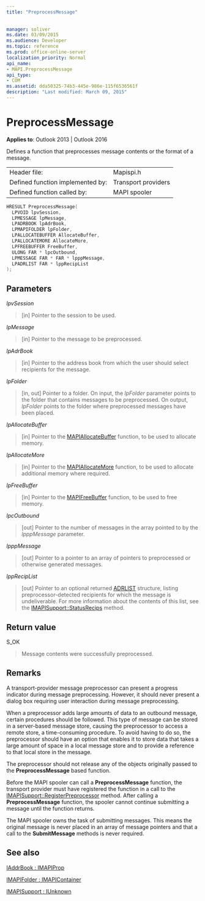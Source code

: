 ```yaml
---
title: "PreprocessMessage"
 
 
manager: soliver
ms.date: 03/09/2015
ms.audience: Developer
ms.topic: reference
ms.prod: office-online-server
localization_priority: Normal
api_name:
- MAPI.PreprocessMessage
api_type:
- COM
ms.assetid: dda50325-74b3-445e-986e-115f6536561f
description: "Last modified: March 09, 2015"
---
```


# PreprocessMessage

  
  
**Applies to**: Outlook 2013 | Outlook 2016 
  
Defines a function that preprocesses message contents or the format of a message.
  
|||
|:-----|:-----|
|Header file:  <br/> |Mapispi.h  <br/> |
|Defined function implemented by:  <br/> |Transport providers  <br/> |
|Defined function called by:  <br/> |MAPI spooler  <br/> |
   
```cpp
HRESULT PreprocessMessage(
  LPVOID lpvSession,
  LPMESSAGE lpMessage,
  LPADRBOOK lpAdrBook,
  LPMAPIFOLDER lpFolder,
  LPALLOCATEBUFFER AllocateBuffer,
  LPALLOCATEMORE AllocateMore,
  LPFREEBUFFER FreeBuffer,
  ULONG FAR * lpcOutbound,
  LPMESSAGE FAR * FAR * lpppMessage,
  LPADRLIST FAR * lppRecipList
);
```

## Parameters

 _lpvSession_
  
> [in] Pointer to the session to be used. 
    
 _lpMessage_
  
> [in] Pointer to the message to be preprocessed. 
    
 _lpAdrBook_
  
> [in] Pointer to the address book from which the user should select recipients for the message. 
    
 _lpFolder_
  
> [in, out] Pointer to a folder. On input, the  _lpFolder_ parameter points to the folder that contains messages to be preprocessed. On output,  _lpFolder_ points to the folder where preprocessed messages have been placed. 
    
 _lpAllocateBuffer_
  
> [in] Pointer to the [MAPIAllocateBuffer](mapiallocatebuffer.md) function, to be used to allocate memory. 
    
 _lpAllocateMore_
  
> [in] Pointer to the [MAPIAllocateMore](mapiallocatemore.md) function, to be used to allocate additional memory where required. 
    
 _lpFreeBuffer_
  
> [in] Pointer to the [MAPIFreeBuffer](mapifreebuffer.md) function, to be used to free memory. 
    
 _lpcOutbound_
  
> [out] Pointer to the number of messages in the array pointed to by the  _lpppMessage_ parameter. 
    
 _lpppMessage_
  
> [out] Pointer to a pointer to an array of pointers to preprocessed or otherwise generated messages. 
    
 _lppRecipList_
  
> [out] Pointer to an optional returned [ADRLIST](adrlist.md) structure, listing preprocessor-detected recipients for which the message is undeliverable. For more information about the contents of this list, see the [IMAPISupport::StatusRecips](imapisupport-statusrecips.md) method. 
    
## Return value

S_OK
  
> Message contents were successfully preprocessed.
    
## Remarks

A transport-provider message preprocessor can present a progress indicator during message preprocessing. However, it should never present a dialog box requiring user interaction during message preprocessing. 
  
When a preprocessor adds large amounts of data to an outbound message, certain procedures should be followed. This type of message can be stored in a server-based message store, causing the preprocessor to access a remote store, a time-consuming procedure. To avoid having to do so, the preprocessor should have an option that enables it to store data that takes a large amount of space in a local message store and to provide a reference to that local store in the message. 
  
The preprocessor should not release any of the objects originally passed to the **PreprocessMessage** based function. 
  
Before the MAPI spooler can call a **PreprocessMessage** function, the transport provider must have registered the function in a call to the [IMAPISupport::RegisterPreprocessor](imapisupport-registerpreprocessor.md) method. After calling a **PreprocessMessage** function, the spooler cannot continue submitting a message until the function returns. 
  
The MAPI spooler owns the task of submitting messages. This means the original message is never placed in an array of message pointers and that a call to the **SubmitMessage** methods is never required. 
  
## See also



[IAddrBook : IMAPIProp](iaddrbookimapiprop.md)
  
[IMAPIFolder : IMAPIContainer](imapifolderimapicontainer.md)
  
[IMAPISupport : IUnknown](imapisupportiunknown.md)


